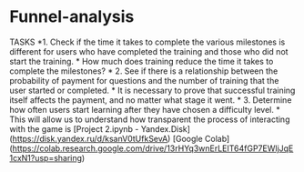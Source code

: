# Funnel-analysis
TASKS *1. Check if the time it takes to complete the various milestones is different for users who have completed the training and those who did not start the training. * How much does training reduce the time it takes to complete the milestones? * 2. See if there is a relationship between the probability of payment for questions and the number of training that the user started or completed. * It is necessary to prove that successful training itself affects the payment, and no matter what stage it went. * 3. Determine how often users start learning after they have chosen a difficulty level. * This will allow us to understand how transparent the process of interacting with the game is [Project 2.ipynb - Yandex.Disk] (https://disk.yandex.ru/d/ksanV0tUfkSevA) [Google Colab] (https://colab.research.google.com/drive/13rHYq3wnErLEIT64fGP7EWljJqE1cxN1?usp=sharing)
